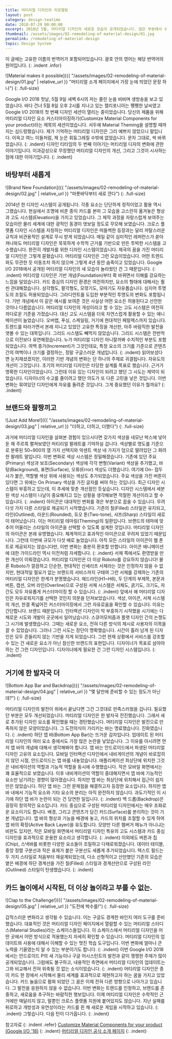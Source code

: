 ```yaml
---
title: 머티리얼 디자인의 리모델링
layout: post
category: design-teatime
date: 2018-07-29 00:00:00
excerpt: 2018년 5월, 머티리얼 디자인의 새로운 모습이 공개되었습니다. 많은 부분에서 수정과 개선이 이뤄졌습니다. 이제 머티리얼 디자인은 브랜드 친화적인 디자인을 지향합니다.
thumbnail: /assets/images/02-remodeling-of-material-design/01.jpg
permalink: /remodeling-of-material-design
topic: Design System
---
```

이 글에는 고유한 이름의 번역어가 포함되어있습니다. 괄호 안의 영어는 해당 번역어의 원어입니다.
{: .indent .infor}

![Material makes it possible]({{ "/assets/images/02-remodeling-of-material-design/01.jpg" | relative_url }} "머티리얼 소개 페이지에서 가장 눈에 띄었던 문장 하나")
{: .full-size}

Google I/O 2018 첫날, 5월 9일 새벽 6시의 저는 졸린 눈을 비비며 생방송을 보고 있었습니다. 바다 건너 5월 8일 오후 2시를 지나고 있는 캘리포니아는 쨍쨍한 날씨였고 Google I/O 2018의 첫 번째 디자인 세션이 열리는 중이었습니다. 당신의 제품을 위해 머티리얼 디자인 요소 커스터마이징하기(Customize Material Components for your product)라는 제목의 세션이었습니다. 서두에 Material Theming을 설명할 때까지는 심드렁했습니다. 제가 기억하는 머티리얼 디자인은 그리 예쁘지 않았으니 말입니다. 이윽고 여느 이들처럼, 제 눈은 휘둥그레질 수밖에 없었습니다. 문자 그대로, 싹 바뀌었습니다.
{: .indent}
디자인 티타임의 두 번째 이야기는 머티리얼 디자의 변화에 관한 이야기입니다. 이과감성으로 무장했던 머티리얼 디자인의 개선, 그리고 그것이 시사하는 점에 대한 이야기입니다.
{: .indent}

## 바탕부터 새롭게

![Brand New Foundation]({{ "/assets/images/02-remodeling-of-material-design/02.jpg" | relative_url }} "마룻바닥부터 새로 깐다")
{: .full-size}

2014년 한 디자인 시스템이 공개됩니다. 각종 요소는 단단하게 정적이었고 활용 역시 그랬습니다. 현실에서 조명에 비춘 종이 카드를 본떠 그 모습을 고스란히 옮겨놓은 형상과 고도 시스템(Elevation)을 가지고 있었습니다. 그 제작 과정을 자랑스럽게 보여주는 모습이란 물리 세계에 대한 광적인 동경이 엿보일 정도로 무모해 보였습니다. 크로스 플랫폼 디자인 시스템을 자칭하는 머티리얼 디자인은 떠들썩한 등장과는 달리 까탈스러운 규칙과 비관용적인 설계로 무시 받게 되었습니다. 매일 같이 심미적인 레퍼런스가 쏟아져나와도 머티리얼 디자인은 묵묵하게 수학적 근거를 기반으로 만든 투박한 시스템을 고수했습니다. 완전히 개발자를 위한 디자인 시스템이었습니다. 제국의 꿈을 가진 머티리얼 디자인은 그렇게 묻혔습니다. 머티리얼 디자인은 그런 모습이었습니다. 어떤 트렌드와도 무관한 듯 미동조차 하지 않으며 그렇게 4년 동안 숨죽이고 있었습니다. Google I/O 2018에서 공개된 머티리얼 디자인의 새 모습이 놀라웠던 건 그 때문입니다. 
{: .indent}
머티리얼 디자인은 기반 개념(Foundation)부터 확 바뀌면서 이해를 강요하는 느낌을 덜었습니다. 카드 중심의 디자인 환경은 여전하지만, 요소의 형태에 대해서는 훨씬 관대해졌습니다. 삼각형도, 팔각형도, 모깎기도, 모따기도 자유롭습니다. 심지어 투명도의 조절도 허용되었습니다. 그라디언트를 도입한 부분적인 투명도의 변화도 포함됩니다. 기반 개념에서 이 같은 예시를 보여준 것은 사실상 어떤 요소든 허용된다고 선언한 것이나 다름없습니다. 머티리얼 디자인의 개성이라고 할 수 있는 고도 시스템은 여전히 까다로운 기준을 가졌습니다. 대신 고도 시스템을 더욱 자연스럽게 활용할 수 있는 애니메이션이 늘었습니다. 오버랩, 푸싱, 스케일링, 거기에 현대적인 페럴렉스까지 있습니다. 트렌드를 따라가면서 본래 지니고 있었던 고유한 특징을 개선한, 아주 바람직한 발전을 엿볼 수 있는 대목입니다. 그리드 시스템도 빼먹지 않았습니다. 그리드 시스템은 전반적으로 이전보다 유연해졌습니다. 누가 머티리얼 디자인 아니랄까봐 수치적인 부분도 포함되었습니다. 여백 증가(Increment)가 그것인데요, 특정 요소의 크기를 기준으로 콘텐츠 간의 여백이나 크기를 결정하는, 정말 구글스러운 개념입니다.
{: .indent}
읽어보셨다면 눈치채셨겠지만, 이러한 기반 개념의 변화는 단 하나의 주제로 귀결됩니다. 자유도의 개선이 그것입니다. 초기의 머티리얼 디자인은 타당한 설계를 목표로 했습니다. 근거가 명확한 디자인이었습니다. 그런데 이유 있는 디자인이 되려고 했던 그 시도는 제약이 되었습니다. 디자이너의 수고를 줄이려고 했던 의도가 또 다른 고민을 낳은 것입니다. 이번 변화는 묶여있던 디자인에게 자유를 돌려준 것입니다. 그게 중요했던 이유가 뭘까요?
{: .indent}

## 브랜드와 팔짱끼고

![Just Add More!]({{ "/assets/images/02-remodeling-of-material-design/03.jpg" | relative_url }} "더하고, 더하고, 더했다")
{: .full-size}

과거에 머티리얼 디자인을 살펴본 경험이 있으시다면 갖가지 색상을 네모난 박스에 넣어둔 채 주르륵 펼쳐보였던 머티리얼 팔레트를 기억하실 겁니다. 색상별로 명도를 기준으로 분류된 50~900의 열 가지 선택지와 악센트 색상 네 가지가 덤으로 딸려있던 그 화려한 팔레트 말입니다. 이번 변화로 색상 시스템은 정밀해졌습니다. 기존에 있던 주요(Primary) 색상과 보조(Secondary) 색상에 각각 변형(Variant) 색상을 추가했고, 바탕(Background), 표면(Surface), 오류(Error) 색상도 더했습니다. 여기에 On- 접두사가 붙은, 역할별 색상 위에 사용되는 색상도 추가되었습니다. 주요 색상을 가진 버튼이 있다면 그 위에는 On Primary 색상을 가진 글자를 써야 하는 것입니다. 최근 디자인 시스템이 부흥하고 있는데, 이 추세에 맞춘 개선점인 듯싶습니다. 디자인 시스템에서 세분된 색상 시스템이 나날이 중요해지고 있는 상황을 생각해보면 적절한 개선이라고 할 수 있습니다.
{: .indent}
아이콘은 대대적인 변화를 겪은 부분으로 꼽을 수 있습니다. 무려 다섯 가지 다른 스타일로 제공되기 시작했습니다. 기존의 칠(Filled) 스타일은 유지되고, 라인(Outlined), 라운드(Rounded), 듀오 톤(Two-tone), 샤프(Sharp) 스타일이 새로이 태어났습니다. 이는 머티리얼 테마링(Theming)의 일환입니다. 브랜드의 테마에 맞추어 어울리는 스타일의 아이콘을 선택할 수 있도록 설계한 것입니다. 머티리얼 디자인의 아이콘은 본래 유명했습니다. 체계적이고 효과적인 아이콘으로 꾸려져 있었기 때문입니다. 그런데 이번에 규모가 다섯 배로 늘었습니다. 아직 모든 스타일의 아이콘이 웹 폰트로 제공되지는 않습니다만, 이번 변화는 충분히 환호할 만합니다. 아이콘 애니메이션에 대한 가이드라인 역시 이전처럼 자세합니다.
{: .indent}
서체 쪽에서도 환영받을 만한 개선이 이뤄졌습니다. 머티리얼 디자인은 더 이상 Roboto를 강요하지 않습니다! 물론 Roboto가 깔끔하고 단순한, 현대적인 산세리프 서체라는 것은 인정하지 않을 수 없지만, 현대적일 필요가 없는 브랜드의 서비스까지 구태여 그런 서체를 강제하는 기존의 머티리얼 디자인은 한계가 분명했습니다. 헤드라인(H1~H6), 두 단계의 부제목, 본문과 버튼, 캡션, 오버 라인(Overline)으로 구성된 서체 시스템은 서체도, 굵기도, 크기도, 자간도 모두 자유롭게 커스터마이징 할 수 있습니다.
{: .indent}
앞에서 왜 머티리얼 디자인은 자유로워지기를 선택한 것인지 의문을 던져보았습니다. 색상, 아이콘, 서체 시스템의 개선, 한결 폭넓어진 커스터마이징에서 그런 자유로움을 확인할 수 있습니다. 이유는 간단합니다. 브랜드 때문입니다. 인터랙션 디자인이 막 부흥하기 시작했을 시기에는 다채로운 시도와 개발이 곳곳에서 일어났습니다. 스큐어모피즘과 플랫 디자인 간의 논쟁도 그 시기에 발생했습니다. 그때는 새로운 요소, 전혀 다른 방식의 제시로 사용자의 이목을 끌 수 있었습니다. 그러나 그런 시도는 장단이 명확했습니다. 시간이 흘러 남게 된 디자인은 모두 흔들리지 않는 기반을 지게 되었습니다. 그런 현재 상황에서 서비스를 강조할 수 있는 건 새로운 요소가 아닌 참신한 브랜드의 표현입니다. 디자이너가 목표로 삼아야 하는 건 그런 디자인입니다. 디자이너에게 필요한 건 그런 디자인 시스템입니다.
{: .indent}

## 거기에 한 발자국 더

![Bottom App Bar and Backdrop]({{ "/assets/images/02-remodeling-of-material-design/04.jpg" | relative_url }} "몇 달만에 준비할 수 있는 정도가 아닌데?")
{: .full-size}

머티리얼 디자인의 발전이 위에서 끝났다면 그건 그것대로 만족스러웠을 겁니다. 필요했던 부분은 모두 개선되었습니다. 머티리얼 디자인은 한 발자국 전진했습니다. 그래서 새로 추가된 디자인 요소를 확인했을 때는 경탄했습니다. 머티리얼 디자인은 발전으로 만족하지 않은 모양이었습니다. 그 도전의식이 가리키는 바는 명료했습니다. 진화였습니다.
{: .indent}
하단 앱 바(Bottom App Bar)는 뜨거운 감자입니다. 업데이트 된 머티리얼 디자인의 여러 요소 중에서도 가장 많은 논란을 낳았습니다. 그 이유를 아시려면 먼저 앱 바의 개념에 대해서 생각해봐야 합니다. 앱 바는 안드로이드에서 파생된 머티리얼 디자인 고유의 요소입니다. 모바일 인터랙션 디자인에서 내비게이션의 개념이 바로잡히지 않던 시절, 안드로이드는 앱 바를 내놓았습니다. 애플리케이션 최상단에 위치한 그것은 내비게이션의 역할과 기능적 역할을 동시에 수행했습니다. 작은 모바일 화면에서는 꽤 효율적으로 보였습니다. 이후 내비게이션의 역할이 중대해지면서 앱 바에 기능적인 요소만 남기려는 경향이 많아졌습니다. 하지만 앱 바는 최상단에 위치해서 접근이 쉽지만은 않았습니다. 하단 앱 바는 그런 문제점을 해결하고자 등장한 요소입니다. 하지만 앱 바 내에서 기능적 요소와 기타 요소의 분리는 아직 완전하지 않습니다. 과도기적인 이 시기에 하단 앱 바가 논란이 되는 건 당연한 일입니다.
{: .indent}
백 드롭(Backdrop)은 굉장히 창의적인 요소입니다. 카드 중심으로 구성된 머티리얼 디자인에서는 매우 조화로운 요소이기도 합니다. 배경, 그리고 콘텐츠가 담긴 카드(Surface)를 분리하는 것이 기본 개념입니다. 앱 바의 형상과 기능을 배경에 놓고, 카드의 위치를 조절할 수 있게 하여 앱 바의 확장(Active Back Layer)을 유도합니다. 모양만 다른 햄버거 메뉴가 아니냐는 비판도 있지만, 작은 모바일 화면에서 머티리얼 디자인 특유의 고도 시스템과 카드 중심 디자인을 효과적으로 운용한 요소라고 생각합니다.
{: .indent}
이외에도 버튼과 칩(Chip), 스낵바를 비롯한 다양한 요소들이 조밀하고 다채로워졌습니다. 데이터 테이블, 중앙 정렬 구분선과 작은 표제가 붙은 구분선도 새롭게 추가되었습니다. 텍스트 필드는 두 가지 스타일로 처음부터 재설계되었는데, 다소 선형적이고 산만했던 기존의 모습은 옅은 배경에 하단 경계선을 가진 칠(Filled) 스타일과 경계선만으로 구성된 라인(Outlined) 스타일이 탄생했습니다.
{: .indent}

## 카드 놀이에서 시작된, 더 이상 놀이라고 부를 수 없는.

![Clap to the Challenge!]({{ "/assets/images/02-remodeling-of-material-design/05.jpg" | relative_url }} "도전에 박수를!")
{: .full-size}

갑작스러운 변화라고 생각될 수 있습니다. 이는 구글도 경계한 바인지 여러 도구를 준비했습니다. 대표적인 것은 머티리얼 디자인 페이지에서 열람할 수 있는 머티리얼 스터디스(Material Studies)라는 쇼케이스들입니다. 이 쇼케이스에서 머티리얼 디자인을 어떤 곳에서 어떤 방식으로 적용했는지 자세히 확인할 수 있습니다. 머티리얼 디자인의 업데이트와 사용에 대해서 이해할 수 있는 멋진 학습 도구입니다. 이번 변화에 얼마나 큰 노력을 기울였는지 알 수 있는 부분이기도 합니다.
{: .indent}
이번 Google I/O 2018에서는 안드로이드 P의 새 기능이나 구글 어시스턴트의 발전과 같이 쟁쟁한 주제가 많이 공개되었습니다. 그럼에도 불구하고, 내용적인 측면에서 머티리얼 디자인의 업데이트는 그와 비교해서 전혀 위축될 것 없는 소식이었습니다.
{: .indent}
머티리얼 디자인은 종이 카드 한 장에서 시작해서 물리 세계를 효과적으로 재현하고자 하는 꿈을 가지고 있었습니다. 카드 놀음으로 폄화 되었던 그 꿈은 이제 전혀 다른 방향으로 나아가고 있습니다. 그 발전을 응원하지 않을 수 없습니다. 이번 변화는 트렌드를 인정하고, 브랜드를 존중하고, 새로움을 추구하는 바람직한 행보입니다. 이제 머티리얼 디자인은 수학적인 근거에만 매달리지 않고, 말뿐인 크로스 플랫폼 지원에 붙어있지도 않습니다. 지난 실패를 뒤로하고 개방성과 유연성이라는 카드를 쥔 채 새로운 게임을 시작하고 있습니다.
{: .indent}
그렇습니다. 다음 턴이 다가옵니다.
{: .indent}

참고자료
{: .indent .refer}
[Customize Material Components for your product (Google I/O '18)](https://www.youtube.com/watch?v=3VUMl_l-_fI&index=11&list=PLOU2XLYxmsIInFRc3M44HUTQc3b_YJ4-Y&t=0s)
{: .indent}
[머티리얼 디자인 공식 소개 페이지](https://material.io/)
{: .indent}